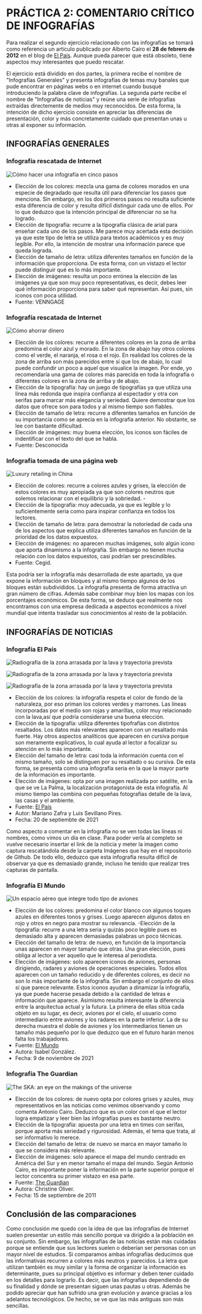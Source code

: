 # PRÁCTICA 2: COMENTARIO CRÍTICO DE INFOGRAFÍAS

Para realizar el segundo ejercicio relacionado con las infografías 
se tomará como referencia un artículo publicado por Alberto Cairo 
el **28 de febrero de 2012** en el blog de [El País](https://blogs.elpais.com/periodismo-con-futuro/2012/02/elegirgrafico.html). 
Aunque pueda parecer que está obsoleto, tiene aspectos muy 
interesantes que puedo rescatar. 

El ejercicio está dividido en dos partes, la primera recibe el 
nombre de "Infografías Generales" y presenta infografías de temas 
muy banales que pude encontrar en páginas webs o en internet 
cuando busqué introduciendo la palabra clave de 
infografías. La segunda parte recibe el nombre de "Infografías de 
noticias" y reúne una serie de infografías extraídas directemente 
de medios muy reconocidos. De esta forma, la intención de dicho 
ejercicio consiste en apreciar las diferencias de presentación, 
color y más concretamente cuidado que presentan unas u otras al 
exponer su información.

## INFOGRAFÍAS GENERALES

### Infografía rescatada de Internet

![Cómo hacer una infografía en cinco pasos](/imagenes/infografiageneral1.png)

- Elección de los colores: mezcla una gama de colores morados en 
una especie de degradado que resulta útil para diferenciar los 
pasos que menciona. Sin embargo, en los dos primeros pasos no 
resulta suficiente esta diferencia de color y resulta difícil 
distinguir cada uno de ellos. Por lo que deduzco que la intención 
principal de diferenciar no se ha logrado. 
- Elección de 
tipografía: recurre a la tipografía clásica de arial para enseñar 
cada uno de los pasos. Me parece muy acertada esta decisión ya que 
este tipo de letra se utiliza para textos académicos y es muy 
legible. Por ello, la intención de mostrar una información parece que queda lograda.
- Elección de tamaño de letra: utiliza diferentes tamaños 
en función de la información que proporciona. De esta forma, con 
un vistazo el lector puede distinguir qué es lo más importante. 
- Elección de imágenes: resulta un poco errónea la elección de las 
imágenes ya que son muy poco representativas, es decir, debes leer 
qué información proporciona para saber qué representan. Así pues, 
sin iconos con poca utilidad. 
- Fuente: VENNGAGE

### Infografía rescatada de Internet

![Cómo ahorrar dinero](/imagenes/infografiageneral2.png)

- Elección de los colores: recurre a diferentes colores en la zona 
de arriba predomina el color azul y morado. En la zona de abajo 
hay otros colores como el verde, el naranja, el rosa o el rojo. En 
realidad los colores de la zona de arriba son más parecidos entre 
sí que los de abajo, lo cual puede confundir un poco a aquel que 
visualice la imagen. Por ende, yo recomendaría una gama de colores 
más parecida en toda la infografía o diferentes colores en la zona 
de arriba y de abajo. 
- Elección de la tipografía: hay un juego de 
tipografías ya que utiliza una línea más redonda que inspira 
confianza al espectador y otra con serifas para marcar más 
elegancia y seriedad. Quiere demostrar que los datos que ofrece 
son para todos y al mismo tiempo son fiables.
- Elección de tamaño de letra: recurre a diferentes 
tamaños en función de su importancia como se aprecia en la 
infografía anterior. No obstante, se lee con bastante dificultad. 
- Elección de imágenes: muy buena elección, los iconos son fáciles 
de indentificar con el texto del que se habla. 
- Fuente: Desconocida

### Infografía tomada de una página web

![Luxury retailing in China](/imagenes/infografiageneral3.png)

- Elección de colores: recurre a colores azules y grises, la 
elección de estos colores es muy apropiada ya que son colores 
neutros que solemos relacionar con el equilibrio y la sobriedad. - 
- Elección de la tipografía: muy adecuada, ya que es legible y lo 
suficientemente seria como para inspirar confianza en todos los 
lectores. 
- Elección de tamaño de letra: para demostrar la 
notoriedad de cada una de los aspectos que explica utiliza 
diferentes tamaños en función de la prioridad de los datos 
expuestos. 
- Elección de imágenes: no aparecen muchas imágenes, 
solo algún icono que aporta dinamismo a la infografía. Sin embargo 
no tienen mucha relación con los datos expuestos, casi podrían ser 
prescindibles. 
- Fuente: Cegid.

Esta podría ser la infografía más desarrollada de este apartado, 
ya que expone la información en bloques y al mismo tiempo algunos 
de los bloques están subdivididos. La infografía presenta de forma 
atractiva un gran número de cifras. Además sabe combinar muy bien 
los mapas con los porcentajes económicos. De esta forma, se deduce 
que realmente nos encontramos con una empresa dedicada a aspectos 
económicos a nivel mundial que intenta trasladar sus conocimientos 
al resto de la población.

## INFOGRAFÍAS DE NOTICIAS

### Infografía El País

![Radiografía de la zona arrasada por la lava y trayectoria prevista](/imagenes/captura1.png)

![Radiografía de la zona arrasada por la lava y trayectoria prevista](/imagenes/captura2.png) 

![Radiografía de la zona arrasada por la lava y trayectoria prevista](/imagenes/captura3.png)

- Elección de los colores: la infografía respeta el color de fondo 
de la naturaleza, por eso priman los colores verdes y marrones. 
Las líneas incorporadas por el medio son rojas y amarillas, color 
muy relacionado con la lava,así que podría considerarse una buena 
elección. 
- Elección de la tipografía: utiliza diferentes 
tipofrafías con distintos resaltados. Los datos más relevantes 
aparecen con un resaltado más fuerte. Hay otros aspectos 
analíticos que aparecen en cursiva porque son meramente 
explicativos, lo cual ayuda al lector a focalizar su atención en 
lo más importante. 
- Elección del tamaño de letra: casi toda la 
información cuenta con el mismo tamaño, solo se distinguen por su 
resaltado o su cursiva. De esta forma, se presenta como una 
infografía seria en la que la mayor parte de la información es 
importante. 
- Elección de imágenes: opta por una imagen realizada 
por satélite, en la que se ve La Palma, la localización 
protagonista de esta infografía. Al mismo tiempo las combina con 
pequeñas fotografías detalle de la lava, las casas y el ambiente. 
- Fuente: [El País](https://elpais.com/ciencia/2021-09-20/volcan-de-la-palma-por-donde-se-espera-que-avancen-las-lenguas-de-lava-hacia-el-mar.html)
- Autor: Mariano Zafra y Luis Sevillano Pires. 
- Fecha: 20 de septiembte de 2021

Como aspecto a comentar en la infografía no se ven todas las 
líneas ni nombres, como vimos un día en clase. Para poder verla al 
completo se vuelve necesario insertar el link de la noticia y 
meter la imagen como captura rescatándola desde la carpeta 
Imágenes que hay en el repositorio de Github. De todo ello, deduzco que esta infografía 
resulta difícil de observar ya que es demasiado grande, incluso he 
tenido que realizar tres capturas de pantalla.

 
### Infografía El Mundo

![Un espacio aéreo que integre todo tipo de aviones](/imagenes/infografianoticia2.jpeg)

- Elección de los colores: predomina el color blanco con algunos 
toques azules en diferentes tonos y grises. Luego aparecen algunos 
datos en rojo y otros en negro para mostrar su relevancia. 
-Elección de la tipografía: recurre a una letra seria y quizás 
poco legible pues es demasiado alta y aparecen demasiadas palabras 
un poco técnicas. 
- Elección del tamaño de letra: de nuevo, en 
función de la importancia unas aparecen en mayor tamaño que otras. 
Una gran elección, pues obliga al lector a ver aquello que le 
interesa al periodista. 
- Elección de imágenes: solo aparecen 
iconos de aviones, personas dirigiendo, radares y aviones de 
operaciones especiales. Todos ellos aparecen con un tamaño 
reducido y de diferentes colores, es decir no son lo más 
importante de la infografía. Sin embargo el conjunto de ellos sí 
que parece relevante. Estos iconos ayudan a dinamizar la 
infografía, ya que puede hacerse pesada debido a la cantidad de 
letras e información que aparece. Asimismo resulta interesante la 
diferencia entre la arquitectua actual y la futura. La primera de 
ellas sitúa cada objeto en su lugar, es decir, aviones por el 
cielo, el usuario como intermediario entre aviones y los radares 
en la parte inferior. La de su derecha muestra el doble de aviones 
y los intermediarios tienen un tamaño más pequeño por lo que 
deduzco que en el futuro harán menos falta los trabajadores. 
- Fuente: [El Mundo](https://www.elmundo.es/economia/2021/11/09/618967fafdddff90758b45b1.html) 
- Autora: Isabel González. 
- Fecha: 9 de noviembre de 2021



### Infografía The Guardian

![The SKA: an eye on the makings of the universe](/imagenes/infografianoticia3.png)

- Elección de los colores: de nuevo opta por colores grises y azules, muy representativos en las noticias como venimos observando y como 
comenta Antonio Cairo. Deduzco que es un color con el que el lector logra empatizar y leer bien las infografías pues es bastante neutro. 
- Elección de la tipografía: apuesta por una letra en times con serifas, porque aporta más seriedad y rigurosidad. Además, el tema que trata, al ser informativo lo merece. 
- Elección del tamaño de letra: de nuevo se marca en mayor tamaño lo que se considera más relevante. 
- Elección de imágenes: solo aparece el 
mapa del mundo centrado en América del Sur y en menor tamaño el mapa del mundo. Según Antonio Cairo, es importante poner la información en la 
parte superior porque el lector concentra su primer vistazo en esa parte. 
- Fuente: [The Guardian](https://www.theguardian.com/science) 
- Autora: Christine Oliver. 
- Fecha: 15 de septiembre de 2011


## Conclusión de las comparaciones

Como conclusión me quedo con la idea de que las infografías de Internet suelen presentar un estilo más sencillo porque va dirigido a la 
población en su conjunto. Sin embargo, las infografías de las noticias están más cuidadas porque se entiende que sus lectores suelen o 
deberían ser personas con un mayor nivel de estudios. Si comparamos ambas infografías deducimos que las informativas recurren a colores más 
neutros y parecidos. La letra que utilizan también es muy similar y la forma de organizar la información es determinante, pues su principal 
objetivo es informar y deben tener cuidado en los detalles para lograrlo. Es decir, que las infografías dependiendo de 
su finalidad y dónde se presentan siguen unas pautas u otras. Además he podido apreciar que han sufrido una gran evolución y avance gracias a los 
adelantos tecnológicos. De hecho, se ve que las más antiguas son más sencillas. 

